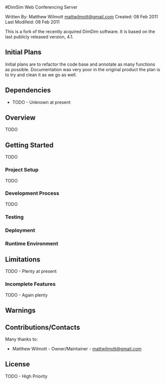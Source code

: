 #DimSim Web Conferencing Server

Written By: Matthew Wilmott mattwilmott@gmail.com
Created: 08 Feb 2011
Last Modifeid: 08 Feb 2011

This is a fork of the recently acquired DimDim software. It is based on the last
publicly released version, 4.1. 

## Initial Plans

Initial plans are to refactor the code base and annotate as many functions as
possible. Documentation was very poor in the original product the plan is to
try and clean it as we go as well.

  
## Dependencies
* TODO - Unknown at present

## Overview
TODO

## Getting Started
TODO

### Project Setup
TODO

### Development Process
TODO

### Testing

### Deployment

### Runtime Environment

## Limitations
TODO - Plenty at present

### Incomplete Features
TODO - Again plenty

## Warnings

## Contributions/Contacts
Many thanks to:

* Matthew Wilmott - Owner/Maintainer - mattwilmott@gmail.com

## License
TODO - High Priority


